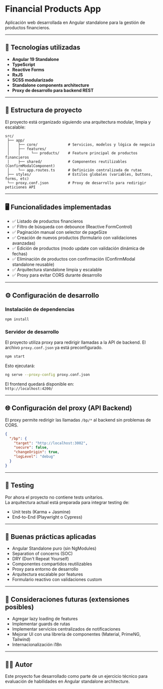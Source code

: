 # Financial Products App

Aplicación web desarrollada en Angular standalone para la gestión de productos financieros.

---

## 🧰 Tecnologías utilizadas

- **Angular 19 Standalone**
- **TypeScript**
- **Reactive Forms**
- **RxJS**
- **SCSS modularizado**
- **Standalone components architecture**
- **Proxy de desarrollo para backend REST**

---

## 🚀 Estructura de proyecto

El proyecto está organizado siguiendo una arquitectura modular, limpia y escalable:

```
src/
 ├── app/
 │    ├── core/              # Servicios, modelos y lógica de negocio
 │    ├── features/
 │    │     └── products/    # Feature principal de productos financieros
 │    ├── shared/            # Componentes reutilizables (ConfirmModalComponent)
 │    └── app.routes.ts      # Definición centralizada de rutas
 ├── styles/                 # Estilos globales (variables, buttons, forms, etc)
 └── proxy.conf.json         # Proxy de desarrollo para redirigir peticiones API
```

---

## 🖥️ Funcionalidades implementadas

- ✅ Listado de productos financieros
- ✅ Filtro de búsqueda con debounce (Reactive FormControl)
- ✅ Paginación manual con selector de pageSize
- ✅ Creación de nuevos productos (formulario con validaciones avanzadas)
- ✅ Edición de productos (modo update con validación dinámica de fechas)
- ✅ Eliminación de productos con confirmación (ConfirmModal standalone reusable)
- ✅ Arquitectura standalone limpia y escalable
- ✅ Proxy para evitar CORS durante desarrollo

---

## ⚙️ Configuración de desarrollo

### Instalación de dependencias

```bash
npm install
```

### Servidor de desarrollo

El proyecto utiliza proxy para redirigir llamadas a la API de backend. El archivo `proxy.conf.json` ya está preconfigurado.

```bash
npm start
```

Esto ejecutará:

```bash
ng serve --proxy-config proxy.conf.json
```

El frontend quedará disponible en:  
`http://localhost:4200/`

---

## 🌐 Configuración del proxy (API Backend)

El proxy permite redirigir las llamadas `/bp/*` al backend sin problemas de CORS.

```json
{
  "/bp": {
    "target": "http://localhost:3002",
    "secure": false,
    "changeOrigin": true,
    "logLevel": "debug"
  }
}
```

---

## 🧪 Testing

Por ahora el proyecto no contiene tests unitarios.  
La arquitectura actual está preparada para integrar testing de:

- Unit tests (Karma + Jasmine)
- End-to-End (Playwright o Cypress)

---

## 🧹 Buenas prácticas aplicadas

- Angular Standalone puro (sin NgModules)
- Separation of concerns (SOC)
- DRY (Don't Repeat Yourself)
- Componentes compartidos reutilizables
- Proxy para entorno de desarrollo
- Arquitectura escalable por features
- Formulario reactivo con validaciones custom

---

## 📌 Consideraciones futuras (extensiones posibles)

- Agregar lazy loading de features
- Implementar guards de rutas
- Implementar servicios centralizados de notificaciones
- Mejorar UI con una librería de componentes (Material, PrimeNG, Tailwind)
- Internacionalización i18n

---

## 👨‍💻 Autor

Este proyecto fue desarrollado como parte de un ejercicio técnico para evaluación de habilidades en Angular standalone architecture.